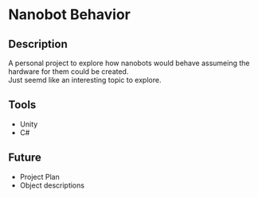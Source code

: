 # Nanobot Behavior

## Description

A personal project to explore how nanobots would behave assumeing the hardware for them could be created.  
Just seemd like an interesting topic to explore.  

## Tools

- Unity
- C#

## Future

- Project Plan
- Object descriptions
